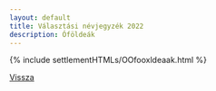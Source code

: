 ```yaml
---
layout: default
title: Választási névjegyzék 2022
description: Óföldeák
---
```


{% include settlementHTMLs/OOfooxldeaak.html %}

[Vissza](./)